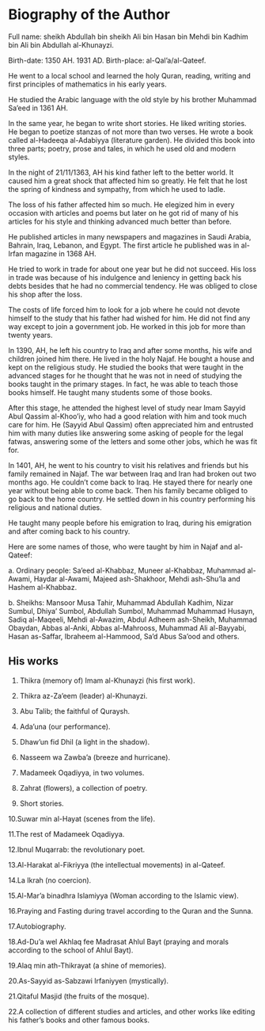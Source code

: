 Biography of the Author
=======================

Full name: sheikh Abdullah bin sheikh Ali bin Hasan bin Mehdi bin Kadhim
bin Ali bin Abdullah al-Khunayzi.

Birth-date: 1350 AH. 1931 AD.
Birth-place: al-Qal’a/al-Qateef.

He went to a local school and learned the holy Quran, reading, writing
and first principles of mathematics in his early years.

He studied the Arabic language with the old style by his brother
Muhammad Sa’eed in 1361 AH.

In the same year, he began to write short stories. He liked writing
stories. He began to poetize stanzas of not more than two verses. He
wrote a book called al-Hadeeqa al-Adabiyya (literature garden). He
divided this book into three parts; poetry, prose and tales, in which he
used old and modern styles.

In the night of 21/11/1363, AH his kind father left to the better world.
It caused him a great shock that affected him so greatly. He felt that
he lost the spring of kindness and sympathy, from which he used to
ladle.

The loss of his father affected him so much. He elegized him in every
occasion with articles and poems but later on he got rid of many of his
articles for his style and thinking advanced much better than before.

He published articles in many newspapers and magazines in Saudi Arabia,
Bahrain, Iraq, Lebanon, and Egypt. The first article he published was in
al-Irfan magazine in 1368 AH.

He tried to work in trade for about one year but he did not succeed. His
loss in trade was because of his indulgence and leniency in getting back
his debts besides that he had no commercial tendency. He was obliged to
close his shop after the loss.

The costs of life forced him to look for a job where he could not devote
himself to the study that his father had wished for him. He did not find
any way except to join a government job. He worked in this job for more
than twenty years.

In 1390, AH, he left his country to Iraq and after some months, his wife
and children joined him there. He lived in the holy Najaf. He bought a
house and kept on the religious study. He studied the books that were
taught in the advanced stages for he thought that he was not in need of
studying the books taught in the primary stages. In fact, he was able to
teach those books himself. He taught many students some of those books.

After this stage, he attended the highest level of study near Imam
Sayyid Abul Qassim al-Khoo’iy, who had a good relation with him and took
much care for him. He (Sayyid Abul Qassim) often appreciated him and
entrusted him with many duties like answering some asking of people for
the legal fatwas, answering some of the letters and some other jobs,
which he was fit for.

In 1401, AH, he went to his country to visit his relatives and friends
but his family remained in Najaf. The war between Iraq and Iran had
broken out two months ago. He couldn’t come back to Iraq. He stayed
there for nearly one year without being able to come back. Then his
family became obliged to go back to the home country. He settled down in
his country performing his religious and national duties.

He taught many people before his emigration to Iraq, during his
emigration and after coming back to his country.

Here are some names of those, who were taught by him in Najaf and
al-Qateef:

a. Ordinary people: Sa’eed al-Khabbaz, Muneer al-Khabbaz, Muhammad
al-Awami, Haydar al-Awami, Majeed ash-Shakhoor, Mehdi ash-Shu’la and
Hashem al-Khabbaz.

b. Sheikhs: Mansoor Musa Tahir, Muhammad Abdullah Kadhim, Nizar Sumbul,
Dhiya’ Sumbol, Abdullah Sumbol, Muhammad Muhammad Husayn, Sadiq
al-Maqeeli, Mehdi al-Awazim, Abdul Adheem ash-Sheikh, Muhammad Obaydan,
Abbas al-Anki, Abbas al-Mahrooss, Muhammad Ali al-Bayyabi, Hasan
as-Saffar, Ibraheem al-Hammood, Sa’d Abus Sa’ood and others.

His works
---------

1. Thikra (memory of) Imam al-Khunayzi (his first work).

2. Thikra az-Za’eem (leader) al-Khunayzi.

3. Abu Talib; the faithful of Quraysh.

4. Ada’una (our performance).

5. Dhaw’un fid Dhil (a light in the shadow).

6. Nasseem wa Zawba’a (breeze and hurricane).

7. Madameek Oqadiyya, in two volumes.

8. Zahrat (flowers), a collection of poetry.

9. Short stories.

10.Suwar min al-Hayat (scenes from the life).

11.The rest of Madameek Oqadiyya.

12.Ibnul Muqarrab: the revolutionary poet.

13.Al-Harakat al-Fikriyya (the intellectual movements) in al-Qateef.

14.La Ikrah (no coercion).

15.Al-Mar’a binadhra Islamiyya (Woman according to the Islamic view).

16.Praying and Fasting during travel according to the Quran and the
Sunna.

17.Autobiography.

18.Ad-Du’a wel Akhlaq fee Madrasat Ahlul Bayt (praying and morals
according to the school of Ahlul Bayt).

19.Alaq min ath-Thikrayat (a shine of memories).

20.As-Sayyid as-Sabzawi Irfaniyyen (mystically).

21.Qitaful Masjid (the fruits of the mosque).

22.A collection of different studies and articles, and other works like
editing his father’s books and other famous books.


